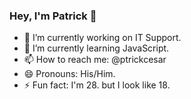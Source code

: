 ### Hey, I'm Patrick 👋

- 🔭 I’m currently working on IT Support.
- 🌱 I’m currently learning JavaScript.
- 📫 How to reach me: @ptrickcesar
- 😄 Pronouns: His/Him.
- ⚡ Fun fact: I'm 28. but I look like 18. 

